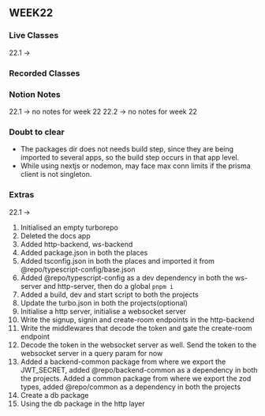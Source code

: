 ## WEEK22

### Live Classes
22.1 -> 


### Recorded Classes


### Notion Notes
22.1 -> no notes for week 22
22.2 -> no notes for week 22

### Doubt to clear
- The packages dir does not needs build step, since they are being imported to several apps, so the build step occurs in that app level.
- While using nextjs or nodemon, may face max conn limits if the prisma client is not singleton.

### Extras
22.1 -> 
1. Initialised an empty turborepo
2. Deleted the docs app
3. Added http-backend, ws-backend
4. Added package.json in both the places
5. Added tsconfig.json in both the places and imported it from @repo/typescript-config/base.json
6. Added @repo/typescript-config as a dev dependency in both the ws-server and http-server, then do a global `pnpm i`
7. Added a build, dev and start script to both the projects
8. Update the turbo.json in both the projects(optional)
9. Initialise a http server, initialise a websocket server
10. Write the signup, signin and create-room endpoints in the http-backend
11. Write the middlewares that decode the token and gate the create-room endpoint
12. Decode the token in the websocket server as well. Send the token to the websocket server in a query param for now
13. Added a backend-common package from where we export the JWT_SECRET, added @repo/backend-common as a dependency in both the projects. Added a common package from where we export the zod types, added @repo/common as a dependency in both the projects
14. Create a db package
15. Using the db package in the http layer


